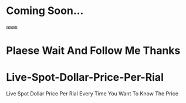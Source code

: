 # Coming Soon...

aaas


# Plaese Wait And Follow Me Thanks

# Live-Spot-Dollar-Price-Per-Rial
Live Spot  Dollar Price Per Rial Every Time You Want To Know The Price
